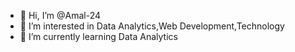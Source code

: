 - 👋 Hi, I’m @Amal-24
- 👀 I’m interested in Data Analytics,Web Development,Technology
- 🌱 I’m currently learning Data Analytics
